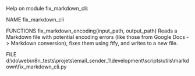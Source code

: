 Help on module fix_markdown_cli:

NAME
    fix_markdown_cli

FUNCTIONS
    fix_markdown_encoding(input_path, output_path)
        Reads a Markdown file with potential encoding errors (like those from
        Google Docs -> Markdown conversion), fixes them using ftfy, and writes to a new file.

FILE
    d:\do\web\n8n_tests\projets\email_sender_1\development\scripts\utils\markdown\fix_markdown_cli.py


